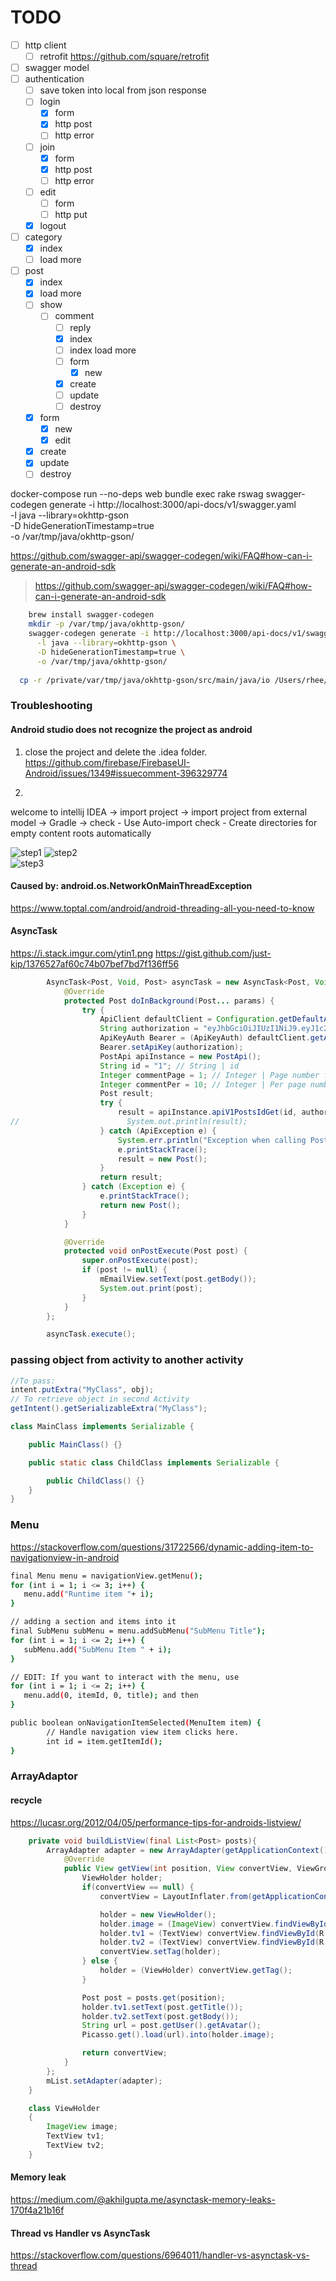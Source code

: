 TODO
====
- [ ] http client
    - [ ] retrofit https://github.com/square/retrofit
- [ ] swagger model
- [ ] authentication
    - [ ] save token into local from json response
    - [ ] login
        - [x] form
        - [x] http post
        - [ ] http error
    - [ ] join
        - [x] form
        - [x] http post
        - [ ] http error
    - [ ] edit
        - [ ] form
        - [ ] http put 
    - [x] logout
- [ ] category
    - [x] index
    - [ ] load more
- [ ] post
    - [x] index
    - [x] load more
    - [ ] show
        - [ ] comment
            - [ ] reply
            - [x] index
            - [ ] index load more
            - [ ] form
                - [x] new
            - [x] create
            - [ ] update
            - [ ] destroy
    - [x] form
        - [x] new
        - [x] edit
    - [x] create
    - [x] update
    - [ ] destroy
    
docker-compose run --no-deps web bundle exec rake rswag
swagger-codegen generate -i http://localhost:3000/api-docs/v1/swagger.yaml \
  -l java --library=okhttp-gson \
  -D hideGenerationTimestamp=true \
  -o /var/tmp/java/okhttp-gson/ 

https://github.com/swagger-api/swagger-codegen/wiki/FAQ#how-can-i-generate-an-android-sdk


> https://github.com/swagger-api/swagger-codegen/wiki/FAQ#how-can-i-generate-an-android-sdk    
```bash
    brew install swagger-codegen
    mkdir -p /var/tmp/java/okhttp-gson/
    swagger-codegen generate -i http://localhost:3000/api-docs/v1/swagger.yaml \
      -l java --library=okhttp-gson \
      -D hideGenerationTimestamp=true \
      -o /var/tmp/java/okhttp-gson/  
      
  cp -r /private/var/tmp/java/okhttp-gson/src/main/java/io /Users/rhee/project/Tutorial-Post-Android/app/src/main/java/
```   

### Troubleshooting
#### Android studio does not recognize the project as android
1. close the project and delete the .idea folder.
https://github.com/firebase/FirebaseUI-Android/issues/1349#issuecomment-396329774

2.
welcome to intellij IDEA -> import project -> 
import project from external model -> Gradle -> 
check - Use Auto-import
check - Create directories for empty content roots automatically

![step1](/screenshot/step1.png)
![step2](/screenshot/step2.png)  
![step3](/screenshot/step3.png)  

#### Caused by: android.os.NetworkOnMainThreadException
https://www.toptal.com/android/android-threading-all-you-need-to-know

#### AsyncTask
https://i.stack.imgur.com/ytin1.png
https://gist.github.com/just-kip/1376527af60c74b07bef7bd7f136ff56
```java
        AsyncTask<Post, Void, Post> asyncTask = new AsyncTask<Post, Void, Post>() {
            @Override
            protected Post doInBackground(Post... params) {
                try {
                    ApiClient defaultClient = Configuration.getDefaultApiClient();
                    String authorization = "eyJhbGciOiJIUzI1NiJ9.eyJ1c2VyX2lkIjoxLCJleHAiOjE1ODIwOTg3NzF9.JGPR2oOOeGcjSocU4Ohvw1bg49ZjTQ9tQ3FtxmqmPDM"; // String | JWT token for Authorization
                    ApiKeyAuth Bearer = (ApiKeyAuth) defaultClient.getAuthentication("Bearer");
                    Bearer.setApiKey(authorization);
                    PostApi apiInstance = new PostApi();
                    String id = "1"; // String | id
                    Integer commentPage = 1; // Integer | Page number for Comment
                    Integer commentPer = 10; // Integer | Per page number For Comment
                    Post result;
                    try {
                        result = apiInstance.apiV1PostsIdGet(id, authorization, commentPage, commentPer);
//                        System.out.println(result);
                    } catch (ApiException e) {
                        System.err.println("Exception when calling PostApi#apiV1PostsIdGet");
                        e.printStackTrace();
                        result = new Post();
                    }
                    return result;
                } catch (Exception e) {
                    e.printStackTrace();
                    return new Post();
                }
            }

            @Override
            protected void onPostExecute(Post post) {
                super.onPostExecute(post);
                if (post != null) {
                    mEmailView.setText(post.getBody());
                    System.out.print(post);
                }
            }
        };

        asyncTask.execute();
```

### passing object from activity to another activity 
```java
//To pass:
intent.putExtra("MyClass", obj);
// To retrieve object in second Activity
getIntent().getSerializableExtra("MyClass");

class MainClass implements Serializable {

    public MainClass() {}

    public static class ChildClass implements Serializable {

        public ChildClass() {}
    }
}
```

### Menu
https://stackoverflow.com/questions/31722566/dynamic-adding-item-to-navigationview-in-android
```bash
final Menu menu = navigationView.getMenu();
for (int i = 1; i <= 3; i++) {
   menu.add("Runtime item "+ i);
}

// adding a section and items into it
final SubMenu subMenu = menu.addSubMenu("SubMenu Title");
for (int i = 1; i <= 2; i++) {
   subMenu.add("SubMenu Item " + i);
}

// EDIT: If you want to interact with the menu, use
for (int i = 1; i <= 2; i++) {
   menu.add(0, itemId, 0, title); and then
}

public boolean onNavigationItemSelected(MenuItem item) {
        // Handle navigation view item clicks here.
        int id = item.getItemId();
}
```

### ArrayAdaptor
#### recycle
https://lucasr.org/2012/04/05/performance-tips-for-androids-listview/
```java
    private void buildListView(final List<Post> posts){
        ArrayAdapter adapter = new ArrayAdapter(getApplicationContext(), 0, posts) {
            @Override
            public View getView(int position, View convertView, ViewGroup parent) {
                ViewHolder holder;
                if(convertView == null) {
                    convertView = LayoutInflater.from(getApplicationContext()).inflate(R.layout.post_item, parent, false);

                    holder = new ViewHolder();
                    holder.image = (ImageView) convertView.findViewById(R.id.avatar);
                    holder.tv1 = (TextView) convertView.findViewById(R.id.title);
                    holder.tv2 = (TextView) convertView.findViewById(R.id.sub_title);
                    convertView.setTag(holder);
                } else {
                    holder = (ViewHolder) convertView.getTag();
                }

                Post post = posts.get(position);
                holder.tv1.setText(post.getTitle());
                holder.tv2.setText(post.getBody());
                String url = post.getUser().getAvatar();
                Picasso.get().load(url).into(holder.image);

                return convertView;
            }
        };
        mList.setAdapter(adapter);
    }

    class ViewHolder
    {
        ImageView image;
        TextView tv1;
        TextView tv2;
    }
```


#### Memory leak
https://medium.com/@akhilgupta.me/asynctask-memory-leaks-170f4a21b16f

#### Thread vs Handler vs AsyncTask
https://stackoverflow.com/questions/6964011/handler-vs-asynctask-vs-thread